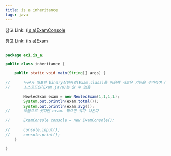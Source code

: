```yaml
---
title: is a inheritance
tags: java
---
```

참고 Link: [(is a)ExamConsole][id]

[id]: https://ksg0000.github.io/2022/12/20/(has-a)ExamConsole.html

참고 Link: [(is a)Exam][id]

[id]: https://ksg0000.github.io/2022/12/20/(has-a)Exam.html


```java

package ex1.is_a;

public class inheritance {

	public static void main(String[] args) {

//		누군가 배포한 binary실행파일(Exam.class)를 이용해 새로운 기능을 추가하여 (NewlecExam.java)사용
//		소스코드인(Exam.java)는 알 수 없음
		
		NewlecExam exam = new NewlecExam(1,1,1,1);
		System.out.println(exam.total());
		System.out.println(exam.avg());
//		부품으로 썻다면 exam. 찍으면 뭐가 나온다
		
//		ExamConsole console = new ExamConsole();
		
//		console.input();
//		console.print();
	}

}

```
